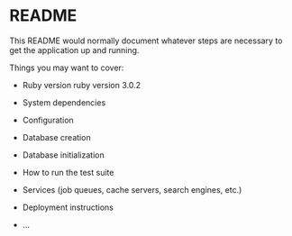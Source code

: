 # README

This README would normally document whatever steps are necessary to get the
application up and running.

Things you may want to cover:

* Ruby version
ruby version 3.0.2
* System dependencies

* Configuration

* Database creation

* Database initialization

* How to run the test suite

* Services (job queues, cache servers, search engines, etc.)

* Deployment instructions

* ...
